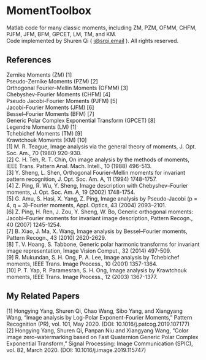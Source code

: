 # MomentToolbox
Matlab code for many classic moments, including ZM, PZM, OFMM, CHFM, PJFM, JFM, BFM, GPCET, LM, TM, and KM.  
Code implemented by Shuren Qi ( i@srqi.email ). All rights reserved.
 
## References 
Zernike Moments (ZM) [1]  
Pseudo-Zernike Moments (PZM) [2]  
Orthogonal Fourier–Mellin Moments (OFMM) [3]  
Chebyshev-Fourier Moments (CHFM) [4]  
Pseudo Jacobi-Fourier Moments (PJFM) [5]  
Jacobi-Fourier Moments (JFM) [6]  
Bessel–Fourier Moments (BFM) [7]  
Generic Polar Complex Exponential Transform (GPCET) [8]  
Legendre Moments (LM) [1]  
Tchebichef Moments (TM) [9]  
Krawtchouk Moments (KM) [10]  
[1]	M. R. Teague, Image analysis via the general theory of moments, J. Opt. Soc. Am., 70 (1980) 920-930.  
[2]	C. H. Teh, R. T. Chin, On image analysis by the methods of moments, IEEE Trans. Pattern Anal. Mach. Intell., 10 (1988) 496-513.  
[3]	Y. Sheng, L. Shen, Orthogonal Fourier–Mellin moments for invariant pattern recognition, J. Opt. Soc. Am. A, 11 (1994) 1748-1757.  
[4]	Z. Ping, R. Wu, Y. Sheng, Image description with Chebyshev–Fourier moments, J. Opt. Soc. Am. A, 19 (2002) 1748-1754.  
[5] G. Amu, S. Hasi, X. Yang, Z. Ping, Image analysis by Pseudo-Jacobi (p = 4, q = 3)–Fourier moments, Appl. Optics, 43 (2004) 2093–2101.  
[6]	Z. Ping, H. Ren, J. Zou, Y. Sheng, W. Bo, Generic orthogonal moments: Jacobi–Fourier moments for invariant image description, Pattern Recogn., 40 (2007) 1245-1254.  
[7]	B. Xiao, J. Ma, X. Wang, Image analysis by Bessel–Fourier moments, Pattern Recogn., 43 (2010) 2620-2629.  
[8]	T. V. Hoang, S. Tabbone, Generic polar harmonic transforms for invariant image representation, Image Vision Comput., 32 (2014) 497-509.  
[9]	R. Mukundan, S. H. Ong, P. A. Lee, Image analysis by Tchebichef moments, IEEE Trans. Image Process., 10 (2001) 1357-1364.   
[10]	P. T. Yap, R. Paramesran, S. H. Ong, Image analysis by Krawtchouk moments, IEEE Trans. Image Process., 12 (2003) 1367-1377. 

## My Related Papers  
[1]	Hongying Yang, Shuren Qi, Chao Wang, Sibo Yang, and Xiangyang Wang, “Image analysis by Log-Polar Exponent-Fourier Moments,” Pattern Recognition (PR), vol. 101, May 2020. (DOI: 10.1016/j.patcog.2019.107177)  
[2]	Hongying Yang, Shuren Qi, Panpan Niu and Xiangyang Wang, “Color image zero-watermarking based on Fast Quaternion Generic Polar Complex Exponential Transform,” Signal Processing: Image Communication (SPIC), vol. 82, March 2020. (DOI: 10.1016/j.image.2019.115747)  

